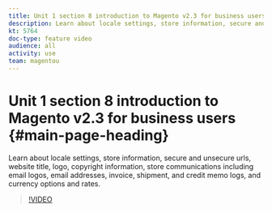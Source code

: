 ```yaml
---
title: Unit 1 section 8 introduction to Magento v2.3 for business users
description: Learn about locale settings, store information, secure and insecure urls, website title, logo, copyright information, store communications including email logos, email addresses, invoice, shipment, and credit memo logs, and currency options and rates.
kt: 5764
doc-type: feature video
audience: all
activity: use
team: magentou
---
```


# Unit 1 section 8 introduction to Magento v2.3 for business users {#main-page-heading}

Learn about locale settings, store information, secure and unsecure urls, website title, logo, copyright information, store communications including email logos, email addresses, invoice, shipment, and credit memo logs, and currency options and rates.

>[!VIDEO](https://video.tv.adobe.com/v/35949?quality=12&learn=on)
